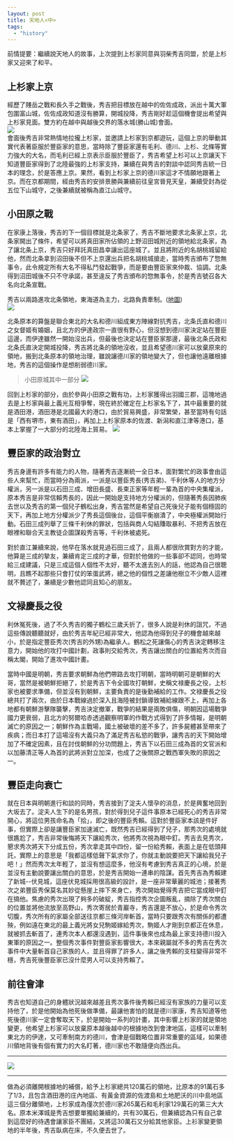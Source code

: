 ```yaml
---
layout: post
title: 天地人<中>
tags: 
  - "history"
---
```

前情提要：繼續說天地人的故事，上次提到上杉家同意與羽柴秀吉同盟，於是上杉家又迎來了和平。

## 上杉家上京
經歷了賤岳之戰和長久手之戰後，秀吉把目標放在越中的佐佐成政，派出十萬大軍包圍富山城，佐佐成政知道沒有勝算，開城投降，秀吉剛好趁這個機會提出希望與上杉家見面。雙方約在越中與越後交界的落水城(勝山城)會面。  
![](https://i.imgur.com/E3NEHwy.png)  
會面後秀吉非常熱情地拉攏上杉家，並邀請上杉家到京都遊玩，這個上京的舉動其實代表著臣服於豐臣家的意思，當時除了豐臣家還有毛利、德川、上杉、北條等實力強大的大名，而毛利已經上京表示臣服於豐臣了，秀吉希望上杉可以上京讓天下知道豐臣家得到了北陸最強的上杉家支持，兼續在與秀吉的對談中認同秀吉統一日本的理念，於是答應上京。果然，看到上杉家上京的德川家這才不情願地跟著上京。而在京都期間，經由秀吉的安排景勝與兼續前往皇宮晉見天皇，兼續受封為從五位下山城守，之後兼續就被稱為直江山城守。  

## 小田原之戰
在家康上落後，秀吉的下一個目標就是北条家了，秀吉不斷地要求北条家上京，北条家開出了條件，希望可以將真田家所佔領的上野沼田城附近的領地給北条家，為了讓北条上京，秀吉只好拜託真田昌幸讓出這座城了。並且將附近的名胡桃城留給他，然而北条拿到沼田後不但不上京還出兵把名胡桃城搶走，當時秀吉頒布了惣無事令，此令規定所有大名不得私鬥發起戰爭，而是要由豐臣家來仲裁、協調。北条得到沼田城後不只不守承諾，甚至違反了秀吉頒布的惣無事令，於是秀吉號召各大名向北条宣戰。  

秀吉以兩路進攻北条領地，東海道為主力，北路負責牽制。([地圖](https://drive.google.com/open?id=1Mc6R9VgqiqXtrx63uQDWddl5MXeBwWSJ&usp=sharing))    
![](https://i.imgur.com/xAE4rlF.png)

北条原本的算盤是聯合東北的大名和德川組成東方陣線對抗秀吉，北条氏直和德川之女督姬有婚姻，且北方的伊達政宗一直很有野心，但沒想到德川家決定站在豐臣這邊，而伊達雖然一開始沒出兵，但最後也決定站在豐臣家那邊，最後北条氏政和北条氏直決定開城投降，秀吉將北条的領地沒收，並且希望德川家可以放棄原來的領地，搬到北条原本的領地治理，雖說讓德川家的領地變大了，但也讓他遠離根據地，秀吉的這個操作是想削弱德川家。  

> 小田原城其中一部分
![](https://i.imgur.com/Rm4LmeB.jpg)

回到上杉家的部分，由於參與小田原之戰有功，上杉家獲得出羽國三郡，這塊地過去是上杉家與最上義光互相爭奪，現在終於確定在上杉家名下了，其中最重要的就是酒田港，酒田港是北國最大的港口，由於貿易興盛，非常繁榮，甚至當時有句話是「西有堺市，東有酒田」，再加上上杉家原本的佐渡、新潟和直江津等港口，基本上掌握了一大部分的北陸海上貿易。 
![](https://i.imgur.com/QRpKSmi.jpg)

## 豐臣家的政治對立
秀吉身邊有許多有能力的人物，隨著秀吉逐漸統一全日本，面對繁忙的政事會由這些人來幫忙，而當時分為兩派，一派是以豐臣秀長(秀吉弟)、千利休等人的地方分權派，另一派是以石田三成、增田長盛、長束正家等年輕一輩為首的中央集權派，原本秀吉是非常信賴秀長的，因此一開始是支持地方分權派的，但隨著秀長因肺疾去世以及秀吉的第一個兒子鶴松出身，秀吉當然是希望自己死後兒子能有個穩固的天下，再加上地方分權派少了秀長這個後台，這個平衡崩潰了，中央極權派開始行動。石田三成列舉了三條千利休的罪狀，包括與商人勾結賺取暴利、不把秀吉放在眼裡和聯合天主教徒企圖謀殺秀吉等，千利休被處死。  

對於直江兼續來說，他早在落水就見過石田三成了，且兩人都很欣賞對方的才能，他算是三成的摯友，兼續肯定三成的才華，但對於他做的一些事卻不認同，也時常給三成建議，只是三成這個人個性不太好，聽不太進去別人的話，他認為自己很聰明，且瞧不起那些只會打仗的笨蛋武將，總之他的個性之差讓他樹立不少敵人這裡就不贅述了，兼續是少數他認同且知心的朋友。  

## 文禄慶長之役
利休冤死後，過了不久秀吉的獨子鶴松三歲夭折了，很多人說是利休的詛咒，不過這些傳說聽聽就好，由於秀吉年紀已經非常大，他認為他得到兒子的機會越來越小，於是指定豐臣秀次(秀吉的外甥)為繼承人。鶴松之死讓傷心的秀吉決定轉移注意力，開始他的攻打中國計劃，政事則交給秀次，秀吉讓出關白的位置給秀次而自稱太閣，開始了進攻中國計畫。  

當時中國是明朝，秀吉要求朝鮮為他們帶路去攻打明朝，當時明朝可是朝鮮的大哥，當然是被朝鮮拒絕了，於是秀吉下令全國攻打朝鮮，史稱文禄慶長之役，上杉家也被要求準備，但並沒有到朝鮮，主要負責的是後勤補給的工作。文禄慶長之役總共打了兩次，由於日本戰線過於深入且海陸被封鎖導致補給線跟不上，再加上各地都有朝鮮游擊隊襲擊，秀吉決定撤軍，戰爭的結果是兩敗俱傷，明朝因這場戰爭國力更衰弱，且北方的努爾哈赤透過觀察明軍的作戰方式得到了許多情報，是明朝滅亡的原因之一；朝鮮作為主戰場，國土被破壞的差不多了，許多屍體甚至帶來了疾病；而日本打了這場沒有大義只為了滿足秀吉私慾的戰爭，讓秀吉的天下開始增加了不確定因素，且在討伐朝鮮的分功問題上，秀吉下以石田三成為首的文官派和以加藤清正等人為首的武將派對立加深，也成了之後關原之戰西軍失敗的原因之一。  

## 豐臣走向衰亡
就在日本與明朝進行和談的同時，秀吉接到了淀夫人懷孕的消息，於是興奮地回到大坂去了。淀夫人生下的是名男孩，對於得到兒子這件事原本已經死心的秀吉非常開心，將這位男孩命名為「拾」，即之後的豐臣秀賴。這對於豐臣家本該是件好事，但實際上卻是讓豐臣家加速滅亡，既然秀吉已經得到了兒子，那秀次的處境就很尷尬了，秀吉非常後悔將天下讓給秀次，他將秀次視為眼中釘。秀吉去見秀次，懇求秀次將天下分成五份，秀次拿走其中四份，留一份給秀賴，表面上是在低頭拜託，實際上的意思是「我都這樣低聲下氣求你了，你就主動說要把天下讓給我兒子吧！」然而秀次太年輕了，並沒有想這麼多，他沒有考慮到秀吉真正的心境，於是並沒有主動說要讓出關白的意思，於是秀吉開始一連串的陰謀。首先秀吉為秀賴建了新城--伏見城，這座伏見城採用很高級的設計，是一座非常華麗的城池；接著秀次之弟豐臣秀保莫名其妙從懸崖上摔下來身亡，秀次開始覺得秀吉把它當成眼中釘在搞他。焦慮的秀次出現了夠多的破綻，秀吉指控秀次企圖叛亂，摘除了秀次關白的位置並將他流放至高野山，秀次寄居於青巖寺，秀吉還是不放心，於是命令秀次切腹，秀次所有的家屬全部送往京都三條河岸斬首，當時只要跟秀次有關係的都遭殃，例如遠在東北的最上義光將女兒駒姬嫁給秀次，駒姬人才剛到京都正在休息，就被抓去斬首了，連秀次本人都還沒遇到，這件事後來也成為最上家支持德川投入東軍的原因之一。整個秀次事件對豐臣家影響很大，本來親屬就不多的秀吉在秀次事件中大量斬首自己家族的人，並且得罪了許多人，讓之後秀賴的支柱變得非常不穩，秀吉死後豐臣家已沒什麼男人可以支持秀賴了。  

## 前往會津
秀吉也知道自己的身體狀況越來越差且秀次事件後秀賴已經沒有家族的力量可以支持他了，於是他開始為他死後做準備，最讓他害怕的就是德川家康，秀吉知道等他死後德川家一定會奪取天下，於是開始一系列的計畫，其中影響上杉家的就是領地變更，他希望上杉家可以放棄原本越後越中的根據地改到會津地區，這樣可以牽制東北方的伊達，又可牽制南方的德川，會津是個戰略位置非常重要的區域，如果德川領地背後有個有實力的大名盯著，德川家也不敢隨便向西出兵。  

---
![](https://i.imgur.com/x5L1zLm.png)  

---
做為必須離開根據地的補償，給予上杉家總共120萬石的領地，比原本的91萬石多了1/3，且包含酒田港的庄內地區、有黃金資源的佐渡島和土地肥沃的川中島地區這三個分離領地，上杉家成為僅次於德川家265萬石和毛利家129萬石的第三大大名。原本米澤城是秀吉想要單獨給兼續的，共有30萬石，但兼續認為只有自己拿到這麼好的待遇會讓家臣不團結，又將這30萬石又分給其他家臣。上衫家變更領地的半年後，秀吉臥病在床，不久便去世了。